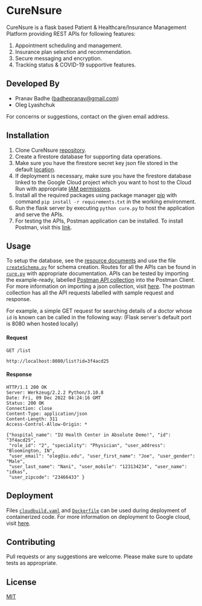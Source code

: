 # CureNsure

CureNsure is a flask based Patient & Healthcare/Insurance Management Platform providing REST APIs for following features:

1. Appointment scheduling and management.
2. Insurance plan selection and recommendation.
3. Secure messaging and encryption.
4. Tracking status & COVID-19 supportive features.

## Developed By
- Pranav Badhe (badhepranav@gmail.com)
- Oleg Lyashchuk

 For concerns or suggestions, contact on the given email address.

## Installation

1. Clone CureNsure [repository](https://github.iu.edu/pbadhe/CureNsure).
2. Create a firestore database for supporting data operations.
3. Make sure you have the firestore secret key json file stored in the default [location](https://github.com/pbadhe/CureNsure/tree/main/credentials).
4. If deployment is necessary, make sure you have the firestore database linked to the Google Cloud project which you want to host to the Cloud Run with
appropriate [IAM permissions](https://cloud.google.com/run/docs/reference/iam/roles).
5. Install all the required packages using package manager [pip](https://pip.pypa.io/en/stable/) with command ```pip install -r
requirements.txt``` in the working environment. 
6. Run the flask server by executing ```python cure.py``` to host the application
and serve the APIs.
7. For testing the APIs, Postman application can be installed. To install Postman, visit this [link](https://www.postman.com/downloads/).

## Usage

To setup the database, see the [resource documents](https://github.com/pbadhe/CureNsure/tree/main/resourceDocs) and use the file [```createSchema.py```](https://github.com/pbadhe/CureNsure/blob/main/createSchema.py) for schema creation. Routes for all the APIs can be found in [```cure.py```](https://github.com/pbadhe/CureNsure/blob/main/cure.py) with appropriate documentation. APIs can be tested by importing the example-ready, labelled [Postman API collection](https://github.com/pbadhe/CureNsure/blob/main/FlaskREST/Localhost.postman_collection.json) into the Postman Client. For more information on importing a json collection, visit [here](https://learning.postman.com/docs/getting-started/importing-and-exporting-data/#converting-postman-collections-from-v1-to-v2). The postman collection has all the API requests labelled with sample request and response.

For example, a simple GET request for searching details of a doctor whose ```id``` is known can be called in the following way: (Flask server's default port is 8080 when hosted locally)
#### Request

`GET /list`

    http://localhost:8080/list?id=3f4acd25

#### Response

    HTTP/1.1 200 OK
    Server: Werkzeug/2.2.2 Python/3.10.8
    Date: Fri, 09 Dec 2022 04:24:16 GMT
    Status: 200 OK
    Connection: close
    Content-Type: application/json
    Content-Length: 311
    Access-Control-Allow-Origin: *

    {"hospital_name": "IU Health Center in Absolute Demo!", "id": "3f4acd25",
     "role_id": "2", "speciality": "Physician", "user_address": "Bloomington, IN",
     "user_email": "oleg@iu.edu", "user_first_name": "Joe", "user_gender": "Male",
     "user_last_name": "Nani", "user_mobile": "123134234", "user_name": "idkas", 
     "user_zipcode": "23466433" }

## Deployment

Files [```cloudbuild.yaml```](https://github.com/pbadhe/CureNsure/blob/main/cloudbuild.yaml) and [```Dockerfile```](https://github.com/pbadhe/CureNsure/blob/main/Dockerfile) can be used during deployment of containerized code. For more information on deployment to Google cloud, visit [here](https://codelabs.developers.google.com/codelabs/cloud-run-deploy#2).


## Contributing

Pull requests or any suggestions are welcome. Please make sure to update tests as appropriate.

## License

[MIT](https://choosealicense.com/licenses/mit/)

